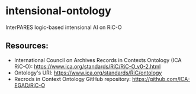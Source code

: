 # intensional-ontology
InterPARES logic-based intensional AI on RiC-O


## Resources:
* International Council on Archives Records in Contexts Ontology (ICA RiC-O): https://www.ica.org/standards/RiC/RiC-O_v0-2.html
* Ontology's URI: https://www.ica.org/standards/RiC/ontology
* Recrods in Context Ontology GitHub repository: https://github.com/ICA-EGAD/RiC-O

